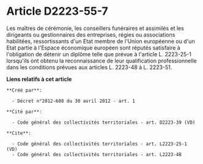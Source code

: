 # Article D2223-55-7

Les maîtres de cérémonie, les conseillers funéraires et assimilés et les dirigeants ou gestionnaires des entreprises, régies
ou associations habilitées, ressortissants d'un Etat membre de l'Union européenne ou d'un Etat partie à l'Espace économique
européen sont réputés satisfaire à l'obligation de détenir un diplôme telle que prévue à l'article L. 2223-25-1 lorsqu'ils
ont obtenu la reconnaissance de leur qualification professionnelle dans les conditions prévues aux articles L. 2223-48 à L.
2223-51.

**Liens relatifs à cet article**

	**Créé par**:

	  - Décret n°2012-608 du 30 avril 2012 - art. 1

	**Cité par**:

	  - Code général des collectivités territoriales - art. D2223-39 (VD)

	**Cite**:

	  - Code général des collectivités territoriales - art. L2223-25-1 (VD)
	  - Code général des collectivités territoriales - art. L2223-48
